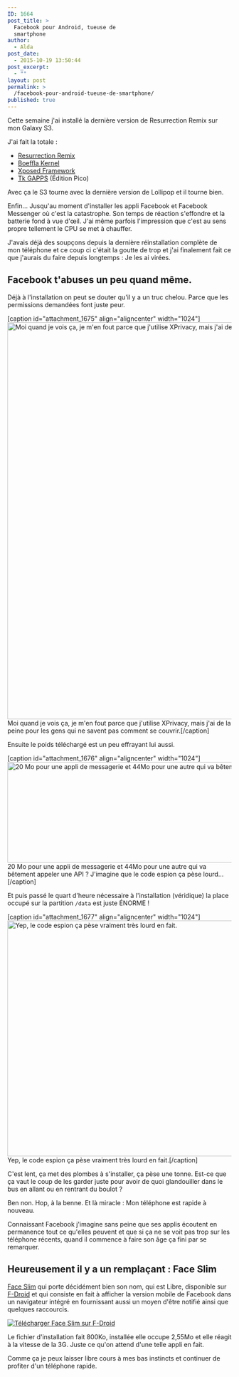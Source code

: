 ```yaml
---
ID: 1664
post_title: >
  Facebook pour Android, tueuse de
  smartphone
author:
  - Alda
post_date:
  - 2015-10-19 13:50:44
post_excerpt:
  - ""
layout: post
permalink: >
  /facebook-pour-android-tueuse-de-smartphone/
published: true
---
```

Cette semaine j'ai installé la dernière version de Resurrection Remix sur mon Galaxy S3.

J'ai fait la totale :

* [Resurrection Remix](http://forum.xda-developers.com/galaxy-s3/development/rom-resurrection-remix-5-2-1-t2972523)
* [Boeffla Kernel](http://www.boeffla-kernel.de/)
* [Xposed Framework](http://forum.xda-developers.com/showthread.php?t=3034811)
* [Tk GAPPS](http://forum.xda-developers.com/android/software/tk-gapps-t3116347) (Édition Pico)

Avec ça le S3 tourne avec la dernière version de Lollipop et il tourne bien.

Enfin… Jusqu'au moment d'installer les appli Facebook et Facebook Messenger où c'est la catastrophe. Son temps de réaction s'effondre et la batterie fond à vue d'œil.
J'ai même parfois l'impression que c'est au sens propre tellement le CPU se met à chauffer.

J'avais déjà des soupçons depuis la dernière réinstallation complète de mon téléphone et ce coup ci c'était la goutte de trop et j'ai finalement fait ce que j'aurais du faire depuis longtemps : Je les ai virées.

## Facebook t'abuses un peu quand même.

Déjà à l'installation on peut se douter qu'il y a un truc chelou. Parce que les permissions demandées font juste peur.

[caption id="attachment_1675" align="aligncenter" width="1024"]<a href="http://aldarone.fr/wp-content/uploads/2015/10/facebook-permissions.png"><img src="http://aldarone.fr/wp-content/uploads/2015/10/facebook-permissions-1024x891.png" alt="Moi quand je vois ça, je m&#039;en fout parce que j&#039;utilise XPrivacy, mais j&#039;ai de la peine pour les gens qui ne savent pas comment se couvrir." width="1024" height="891" class="size-large wp-image-1675" /></a> Moi quand je vois ça, je m'en fout parce que j'utilise XPrivacy, mais j'ai de la peine pour les gens qui ne savent pas comment se couvrir.[/caption]

Ensuite le poids téléchargé est un peu effrayant lui aussi.

[caption id="attachment_1676" align="aligncenter" width="1024"]<a href="http://aldarone.fr/wp-content/uploads/2015/10/facebook-size.png"><img src="http://aldarone.fr/wp-content/uploads/2015/10/facebook-size-1024x226.png" alt="20 Mo pour une appli de messagerie et 44Mo pour une autre qui va bêtement appeler une API ? J&#039;imagine que le code espion ça pèse lourd…" width="1024" height="226" class="size-large wp-image-1676" /></a> 20 Mo pour une appli de messagerie et 44Mo pour une autre qui va bêtement appeler une API ? J'imagine que le code espion ça pèse lourd…[/caption]

Et puis passé le quart d'heure nécessaire à l'installation (véridique) la place occupé sur la partition ````/data```` est juste ÉNORME !

[caption id="attachment_1677" align="aligncenter" width="1024"]<a href="http://aldarone.fr/wp-content/uploads/2015/10/facebook-size-2.png"><img src="http://aldarone.fr/wp-content/uploads/2015/10/facebook-size-2-1024x529.png" alt="Yep, le code espion ça pèse vraiment très lourd en fait." width="1024" height="529" class="size-large wp-image-1677" /></a> Yep, le code espion ça pèse vraiment très lourd en fait.[/caption]

C'est lent, ça met des plombes à s'installer, ça pèse une tonne. Est-ce que ça vaut le coup de les garder juste pour avoir de quoi glandouiller dans le bus en allant ou en rentrant du boulot ?

Ben non. Hop, à la benne. Et là miracle : Mon téléphone est rapide à nouveau.

Connaissant Facebook j'imagine sans peine que ses applis écoutent en permanence tout ce qu'elles peuvent et que si ça ne se voit pas trop sur les téléphone récents, quand il commence à faire son âge ça fini par se remarquer.

## Heureusement il y a un remplaçant : Face Slim

[Face Slim](https://github.com/indywidualny/FaceSlim) qui porte décidément bien son nom, qui est Libre, disponible sur [F-Droid](https://f-droid.org/) et qui consiste en fait à afficher la version mobile de Facebook dans un navigateur intégré en fournissant aussi un moyen d'être notifié ainsi que quelques raccourcis.

[![Télécharger Face Slim sur F-Droid](https://camo.githubusercontent.com/7df0eafa4433fa4919a56f87c3d99cf81b68d01c/68747470733a2f2f662d64726f69642e6f72672f77696b692f696d616765732f632f63342f462d44726f69642d627574746f6e5f617661696c61626c652d6f6e2e706e67)](https://f-droid.org/app/org.indywidualni.fblite)

Le fichier d'installation fait 800Ko, installée elle occupe 2,55Mo et elle réagit à la vitesse de la 3G. Juste ce qu'on attend d'une telle appli en fait.

Comme ça je peux laisser libre cours à mes bas instincts et continuer de profiter d'un téléphone rapide.